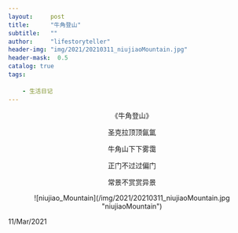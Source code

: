 ```yaml
---
layout:     post
title:      "牛角登山"
subtitle:   ""
author:     "lifestoryteller"
header-img: "img/2021/20210311_niujiaoMountain.jpg"
header-mask:  0.5
catalog: true
tags:

    - 生活日记
---
```


<p align="center">
    《牛角登山》    
</p>
<p align="center">
    圣克拉顶顶氤氲    
</p>
<p align="center">
    牛角山下下雾霭    
</p>
<p align="center">  
    正门不过过偏门    

</p>
<p align="center">
    常景不赏赏异景
</p>


<p align="center">
  ![niujiao_Mountain](/img/2021/20210311_niujiaoMountain.jpg "niujiaoMountain")
</p>

11/Mar/2021
